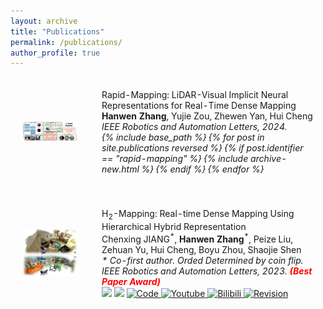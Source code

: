 ```yaml
---
layout: archive
title: "Publications"
permalink: /publications/
author_profile: true
---
```


<html>
  <table style="width:100%;border:0px;border-spacing:0px;border-collapse:separate;margin-right:auto;margin-left:auto;">
          <tr onmouseout="nightsight_stop()" onmouseover="nightsight_start()">
            <td style="padding:20px;width:25%;vertical-align:middle;border-left-style:none;border-bottom-style:none;border-top-style:none;border-right-style:none">
              <img src="../images/rapidmapping.jpg" alt="hpp" style="border-style: none" >
            </td>
            <td style="padding:20px;width:75%;vertical-align:middle;border-left-style:none;border-bottom-style:none;border-top-style:none;border-right-style:none">
                <papertitle>Rapid-Mapping: LiDAR-Visual Implicit Neural Representations for Real-Time Dense Mapping
                </papertitle>
              <br> 
                <strong>Hanwen Zhang</strong>, Yujie Zou, Zhewen Yan, Hui Cheng
              <br>
              <em>IEEE Robotics and Automation Letters, 2024. </em><br>
              <em>
              {% include base_path %}
              {% for post in site.publications reversed %}
                {% if post.identifier == "rapid-mapping" %}
                  {% include archive-new.html %}
                {% endif %}
              {% endfor %}
              </em>
              <br>
            </td>
          </tr>
    </table>

</html>


<html>
    <table style="width:100%;border:0px;border-spacing:0px;border-collapse:separate;margin-right:auto;margin-left:auto;">
          <tr onmouseout="nightsight_stop()" onmouseover="nightsight_start()">
            <td style="padding:20px;width:25%;vertical-align:middle;border-left-style:none;border-bottom-style:none;border-top-style:none;border-right-style:none">
              <img src="../images/h2mapping.jpg" alt="hpp" style="border-style: none" >
            </td>
            <td style="padding:20px;width:75%;vertical-align:middle;border-left-style:none;border-bottom-style:none;border-top-style:none;border-right-style:none">
                <papertitle>H<sub>2</sub>-Mapping: Real-time Dense Mapping Using Hierarchical Hybrid Representation
                </papertitle>
              <br>
                Chenxing JIANG<sup>*</sup>, <strong>Hanwen Zhang</strong><sup>*</sup>, Peize Liu, Zehuan Yu, Hui Cheng, Boyu Zhou, Shaojie Shen
              <br>
              <em>* Co-first author. Orded Determined by coin flip.</em><br>
              <em>IEEE Robotics and Automation Letters, 2023. <strong><font color="red">(Best Paper Award)</font></strong> </em><br>
              <a href="https://ieeexplore.ieee.org/document/10243098"><img src="https://img.shields.io/badge/Paper-IEEE RAL-004088.svg"/></a>
              <a href="https://arxiv.org/abs/2306.03207"><img src="https://img.shields.io/badge/ArXiv-2306.03207-da282a.svg"/></a>
              <a href="https://github.com/SYSU-STAR/H2-Mapping">
              <img alt="Code" src="https://img.shields.io/github/stars/SYSU-STAR/H2-Mapping" />
              </a>
              <a href="https://youtu.be/oR9MlfL86Vw">
              <img alt="Youtube" src="https://img.shields.io/badge/Video-Youtube-red"/>
              </a>  
              <a href="https://www.bilibili.com/video/BV1Ku411W7j2">
              <img alt="Bilibili" src="https://img.shields.io/badge/Video-Bilibili-blue"/>
              </a>
              <a href="https://drive.google.com/file/d/1_3_lrniZDIiH1B2F-hmgppPkYpbj0ZHW/view?usp=sharing">
              <img alt="Revision" src="https://img.shields.io/badge/Paper-Revision-green.svg"/>
              </a>
            </td>
          </tr>
    </table>
    <!-- <table style="width:100%;border:0px;border-spacing:0px;border-collapse:separate;margin-right:auto;margin-left:auto;">
          <tr onmouseout="nightsight_stop()" onmouseover="nightsight_start()">
            <td style="padding:20px;width:25%;vertical-align:middle;border-left-style:none;border-bottom-style:none;border-top-style:none;border-right-style:none">
              <img src="../images/dido.png" alt="hpp" style="border-style: none" >
            </td>
            <td style="padding:20px;width:75%;vertical-align:middle;border-left-style:none;border-bottom-style:none;border-top-style:none;border-right-style:none">
                <papertitle>DIDO:Deep Inertial Quadrotor Dynamical Odometry
                </papertitle>
              <br>
                Kunyi Zhang, <strong>Chenxing Jiang</strong>, Jinghang Li, Sheng Yang, Teng Ma, Chao Xu, Fei Gao
              <br>
              <em>IEEE Robotics and Automation Letters, 2022.</em><br>
              <a href="https://ieeexplore.ieee.org/document/9817624"><img src="https://img.shields.io/badge/Paper-IEEE RAL-004088.svg"/></a>
              <a href="https://arxiv.org/abs/2203.03149"><img src="https://img.shields.io/badge/ArXiv-2203.03149-da282a.svg"/></a>
              <a href="https://github.com/zhangkunyi/DIDO">
              <img alt="Code" src="https://img.shields.io/github/stars/zhangkunyi/DIDO" />
              </a>
              <a href="https://www.bilibili.com/video/BV1dU4y1Z773?spm_id_from=333.999.0.0">
              <img alt="Bilibili" src="https://img.shields.io/badge/Video-Bilibili-blue"/>
              </a>
            </td>
          </tr>
    </table> -->
</html>



